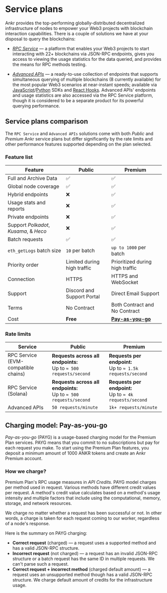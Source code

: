 # Service plans

Ankr provides the top-performing globally-distributed decentralized infrastructure of nodes to empower your Web3 projects with blockchain interaction capabilities. There is a couple of solutions we have at your disposal to query the blockchains:

  * *[RPC Service](/rpc-service/overview)* — a platform that enables your Web3 projects to start interacting with 22+ blockchains via JSON-RPC endpoints, gives you access to viewing the usage statistics for the data queried, and provides the means for RPC methods testing.

  * *[Advanced APIs](/advanced-api/overview)* — a ready-to-use collection of endpoints that supports simultaneous querying of multiple blockchains (8 currently available) for the most popular Web3 scenarios at near-instant speeds; available via [JavaScript](/advanced-api/javascript-sdk)/[Python](/advanced-api/python-sdk) SDKs and [React Hooks](/advanced-api/react-hooks). Advanced APIs' endpoints and usage statistics are also accessed via the RPC Service platform, though it is considered to be a separate product for its powerful querying performance.

## Service plans comparison

The `RPC Service` and `Advanced APIs` solutions come with both *Public* and *Premium* Ankr service plans but differ significantly by the rate limits and other performance features supported depending on the plan selected.

### Feature list

| Feature                                | Public                      | Premium                                                                                 |
|----------------------------------------|-----------------------------|-----------------------------------------------------------------------------------------|
| Full and Archive Data                  | ✅                           | ✅                                                                                       |
| Global node coverage                   | ✅                           | ✅                                                                                       |
| Hybrid endpoints                       | ❌                           | ✅                                                                                       |
| Usage stats and reports                | ❌                           | ✅                                                                                       |
| Private endpoints                      | ❌                           | ✅                                                                                       |
| Support *Polkadot*, *Kusama*, & *Heco* | ❌                           | ✅                                                                                       |
| Batch requests                         | ✅                           | ✅                                                                                       |
| `eth_getLogs` batch size               | `10` per batch              | `up to 1000` per batch                                                                  |
| Priority order                         | Limited during high traffic | Prioritized during high traffic                                                         |
| Connection                             | HTTPS                       | HTTPS and WebSocket                                                                     |
| Support                                | Discord and Support Portal  | Direct Email Support                                                                    |
| Terms                                  | No Contract                 | Both Contract and No Contract                                                           |
| Cost                                   | **Free**                    | **[Pay-as-you-go](/rpc-service/pricing-plans/#payg-premium-plans-usage-based-pricing)** |

### Rate limits

| Service                                 | Public                                                               | Premium                                                       |
|-----------------------------------------|----------------------------------------------------------------------|---------------------------------------------------------------|
| RPC Service<br/>(EVM-compatible chains) | **Requests across all endpoints:**<br/>Up to `≈ 500 requests/second` | **Requests per endpoint:**<br/>Up to `≈ 1.5k requests/second` |
| RPC Service<br/>(Solana)                | **Requests across all endpoints:**<br/>Up to `≈ 500 requests/second` | **Requests per endpoint:**<br/>Up to `≈ 4k requests/second`   |
| Advanced APIs                           | `50 requests/minute`                                                 | `1k+ requests/minute`                                         |

## Charging model: Pay-as-you-go

_Pay-as-you-go_ (PAYG) is a usage-based charging model for the Premium Plan services. PAYG means that you commit to no subscriptions but pay for each request you make. To start using the Premium Plan features, you deposit a minimum amount of 1000 ANKR tokens and create an Ankr Premium account.

### How we charge?

Premium Plan's RPC usage measures in *API Credits*. PAYG model charges per method used in request. Various methods have different credit values per request. A method's credit value calculates based on a method's usage intensity and multiple factors that include using the computational, memory, storage, and network resources.

[//]: # (Premium Plan supports two communication protocols:)

[//]: # ()
[//]: # (* **HTTPS** — this one is used either for individual or batch requests.)

[//]: # (* **WebSocket** — this one is used to establish a communication channel.)

We charge no matter whether a request has been successful or not. In other words, a charge is taken for each request coming to our worker, regardless of a node's response.

Here is the summary on PAYG charging:

  * **Correct request** (charged) — a request uses a supported method and has a valid JSON-RPC structure. 
  * **Incorrect request** (not charged) — a request has an invalid JSON-RPC structure or a batch request has the same ID in multiple requests. We can't parse such a request.
  * **Correct request + incorrect method** (charged default amount) — a request uses an unsupported method though has a valid JSON-RPC structure. We charge default amount of credits for the infrastructure usage.

[//]: # (## Get started with Premium)

[//]: # ()
[//]: # (1. Go to the [RPC Services]&#40;https://www.ankr.com/rpc/&#41; platform.)

[//]: # (2. [Connect your wallet]&#40;/rpc-service/premium-account-operations/#connect-wallet&#41;.)

[//]: # (3. [Deposit funds]&#40;/rpc-service/premium-account-operations/#top-up&#41;.)

[//]: # (4. [Add Premium Endpoints into your project]&#40;/rpc-service/blockchain-interactions/#rpc-apis-for-your-project&#41; to interact with a blockchain.)

